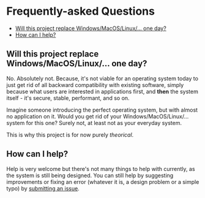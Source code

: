 # Frequently-asked Questions

- [Will this project replace Windows/MacOS/Linux/... one day?](will-this-project-replace-windowsmacoslinux-one-day)
- [How can I help?](#how-can-i-help)

## Will this project replace Windows/MacOS/Linux/... one day?

No. Absolutely not. Because, it's not viable for an operating system
today to just get rid of all backward compatibility with existing software,
simply because what users are interested in applications first, and **then**
the system itself - it's secure, stable, performant, and so on.

Imagine someone introducing the perfect operating system, but with almost
no application on it. Would you get rid of your Windows/MacOS/Linux/... system
for this one? Surely not, at least not as your everyday system.

This is why this project is for now purely *theorical*.

## How can I help?

Help is very welcome but there's not many things to help with currently,
as the system is still being designed. You can still help by suggesting
improvements or fixing an error (whatever it is, a design problem or a simple typo)
by [submitting an issue](https://github.com/lapis-org/docs/issues/new/choose).